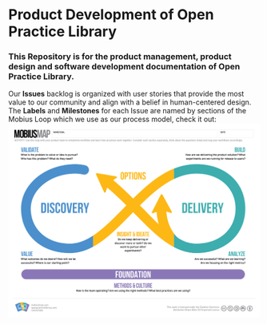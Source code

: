 # Product Development of Open Practice Library

### This Repository is for the product management, product design and software development documentation of Open Practice Library. 

Our **Issues** backlog is organized with user stories that provide the most value to our community and align with a belief in human-centered design. The **Labels** and **Milestones** for each Issue are named by sections of the Mobius Loop which we use as our process model, check it out: 
![MobiusLoop](https://raw.githubusercontent.com/openpracticelibrary/opl-docs/master/OpenPracticeLibrary_MobiusMap_ProcessModel.jpg)
